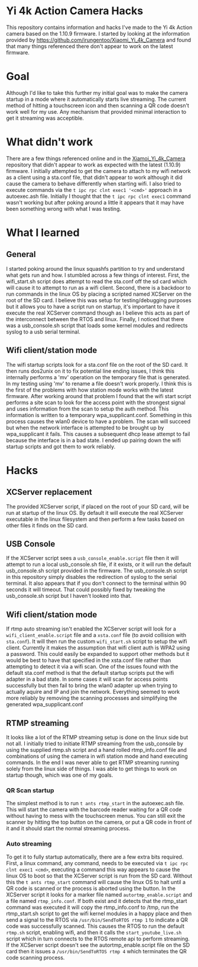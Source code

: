 # Yi 4k Action Camera Hacks
This repository contains information and hacks I've made to the Yi 4k Action camera based on the 1.10.9 firmware.  I started by looking at the information provided by https://github.com/irungentoo/Xiaomi_Yi_4k_Camera and found that many things referenced there don't appear to work on the latest firmware.

# Goal
Although I'd like to take this further my initial goal was to make the camera startup in a mode where it automatically starts live streaming.  The current method of hitting a touchscreen icon and then scanning a QR code doesn't work well for my use.  Any mechanism that provided minimal interaction to get it streaming was acceptible.

# What didn't work
There are a few things referenced online and in the [Xiamoi_Yi_4k_Camera](https://github.com/irungentoo/Xiaomi_Yi_4k_Camera) repository that didn't appear to work as expected with the latest (1.10.9) firmware.  I initially attempted to get the camera to attach to my wifi network as a client using a sta.conf file, that didn't appear to work although it did cause the camera to behave differently when starting wifi.  I also tried to execute commands via the ```t ipc rpc clnt exec1 '<cmd>'``` approach in a autoexec.ash file. Initially I thought that the `t ipc rpc clnt exec1` command wasn't working but after poking around a little it appears that it may have been something wrong with what I was testing.

# What I learned
## General
I started poking around the linux squashfs partition to try and understand what gets run and how.  I stumbled across a few things of interest.  First, the wifi_start.sh script does attempt to read the sta.conf off the sd card which will cause it to attempt to run as a wifi client.  Second, there is a backdoor to run commands in the linux OS by placing a scripted named XCServer on the root of the SD card.  I believe this was setup for testing/debugging purposes but it allows you to have a script run on startup, it's important to have it execute the real XCServer command though as I believe this acts as part of the interconnect between the RTOS and linux.  Finally, I noticed that there was a usb_console.sh script that loads some kernel modules and redirects syslog to a usb serial terminal.

## Wifi client/station mode
The wifi startup scripts look for a sta.conf file on the root of the SD card.  It then runs dos2unix on it to fix potential line ending issues, I think this internally performs a 'mv' operation on the temporary file that is generated.  In my testing using 'mv' to rename a file doesn't work properly.  I think this is the first of the problems with how station mode works with the latest firmware.  After working around that problem I found that the wifi start script performs a site scan to look for the access point with the strongest signal and uses information from the scan to setup the auth method.  This information is written to a temporary wpa_supplicant.conf.  Something in this process causes the wlan0 device to have a problem.  The scan will succeed but when the network interface is attempted to be brought up by wpa_supplicant it fails.  This causes a subsequent dhcp lease attempt to fail because the interface is in a bad state.  I ended up pairing down the wifi startup scripts and got them to work reliably.



# Hacks
## XCServer replacement
The provided XCServer script, if placed on the root of your SD card, will be run at startup of the linux OS.  By default it will execute the real XCServer executable in the linux filesystem and then perform a few tasks based on other files it finds on the SD card.
## USB Console
If the XCServer script sees a `usb_console_enable.script` file then it will attempt to run a local usb_console.sh file, if it exists, or it will run the default usb_console.sh script provided in the firmware.  The usb_console.sh script in this repository simply disables the redirection of syslog to the serial terminal.  It also appears that if you don't connect to the terminal within 90 seconds it will timeout. That could possibly fixed by tweaking the usb_console.sh script but I haven't looked into that.
## Wifi client/station mode
If rtmp auto streaming isn't enabled the XCServer script will look for a `wifi_client_enable.script` file and a `xsta.conf` file (to avoid collision with `sta.conf`).  It will then run the custom `wifi_start.sh` script to setup the wifi client.  Currently it makes the assumption that wifi client auth is WPA2 using a password.  This could easily be expanded to support other methods but it would be best to have that specified in the xsta.conf file rather than attempting to detect it via a wifi scan.  One of the issues found with the default sta.conf method is that the default startup scripts put the wifi adapter in a bad state.  In some cases it will scan for access points successfully but then fail to bring the wlan0 adapter up when trying to actually aquire and IP and join the network.  Everything seemed to work more reliably by removing the scanning processes and simplifying the generated wpa_supplicant.conf
## RTMP streaming
It looks like a lot of the RTMP streaming setup is done on the linux side but not all.  I initially tried to initiate RTMP streaming from the usb_console by using the supplied rtmp.sh script and a hand rolled rtmp_info.conf file and combinations of using the camera in wifi station mode and hand executing commands.  In the end I was never able to get RTMP streaming running solely from the linux side of things.  I was able to get things to work on startup though, which was one of my goals.  
### QR Scan startup
The simplest method is to run `t ants rtmp_start` in the autoexec.ash file.  This will start the camera with the barcode reader waiting for a QR code without having to mess with the touchscreen menus.  You can still exit the scanner by hitting the top button on the camera, or put a QR code in front of it and it should start the normal streaming process.
### Auto streaming
To get it to fully startup automatically, there are a few extra bits required.  First, a linux command, any command, needs to be executed via `t ipc rpc clnt exec1 <cmd>`, executing a command this way appears to cause the linux OS to boot so that the XCServer script is run from the SD card.  Without this the `t ants rtmp_start` command will cause the linux OS to halt until a QR code is scanned or the process is aborted using the button. 
In the XCServer script it looks for a marker file named `autortmp_enable.script` and a file named `rtmp_info.conf`.  If both exist and it detects that the rtmp_start command was executed it will copy the rtmp_info.conf to /tmp, run the rtmp_start.sh script to get the wifi kernel modules in a happy place and then send a signal to the RTOS via `/usr/bin/SendToRTOS rtmp 1` to indicate a QR code was successfully scanned.  This causes the RTOS to run the default `rtmp.sh` script, enabling wifi, and then it calls the `start_youtube_live.sh` script which in turn connects to the RTOS remote api to perform streaming.
If the XCServer script doesn't see the autortmp_enable.script file on the SD card then it issues a `/usr/bin/SendToRTOS rtmp 4` which terminates the QR code scanning process.

